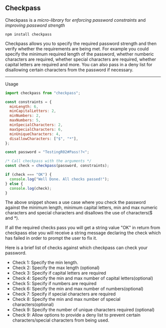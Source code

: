 ## Checkpass

Checkpass is a _micro-library_ for _enforcing password constraints_ and _improving password strength_

```
npm install checkpass
```

Checkpass allows you to specify the required password strength and then verify
whether the requirements are being met. For example you could specify the minimum
required length of the password, whether numberic characters are required, whether special characters are required, whether capital letters are required and more.
You can also pass in a deny list for disallowing certain characters from the password if necessary.

---

Usage

```javascript
import checkpass from "checkpass";

const constraints = {
  minLength: 6,
  minCapitalLetters: 2,
  minNumbers: 2,
  maxNumbers: 5,
  minSpecialCharacters: 2,
  maxSpecialCharacters: 6,
  minUniqueCharacters: 4,
  disallowCharacters: ["$", "*"],
};

const password = "TestingR02#Pass!?<";

/* Call checkpass with the arguments */
const check = checkpass(password, constraints);

if (check === "OK") {
  console.log("Well Done. All checks passed!");
} else {
  console.log(check);
}
```

The above snippet shows a use case where you check the password against the minimum length,
minimum capital letters, min and max numeric characters and special characters and disallows the
use of characters($ and \*).

If all the required checks pass you will get a string value "OK" in return from checkpass else you will
receive a string message declaring the check which has failed in order to prompt the user to fix it.

Here is a brief list of checks against which checkpass can check your password.

- Check 1: Specify the min length.
- Check 2: Specify the max length (optional)
- Check 3: Specify if capital letters are required
- Check 4: Specify the min and max number of capital letters(optional)
- Check 5: Specify if numbers are required
- Check 6: Specify the min and max number of numbers(optional)
- Check 7: Specify if special characters are required
- Check 8: Specify the min and max number of special characters(optional)
- Check 9: Specify the number of unique characters required (optional)
- Check 9: Allow options to provide a deny list to prevent certain characters/special characters from being used.

